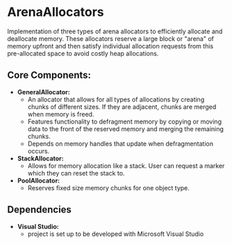 # ArenaAllocators
Implementation of three types of arena allocators to efficiently allocate and deallocate memory. These allocators reserve a large block or "arena" of memory upfront and then satisfy individual allocation requests from this pre-allocated space to avoid costly heap allocations.

## Core Components:
* **GeneralAllocator:**
	- An allocator that allows for all types of allocations by creating chunks of different sizes. If they are adjacent, chunks are merged when memory is freed. 
	- Features functionality to defragment memory by copying or moving data to the front of the reserved memory and merging the remaining chunks.
	- Depends on memory handles that update when defragmentation occurs.
* **StackAllocator:**
	- Allows for memory allocation like a stack. User can request a marker which they can reset the stack to.
* **PoolAllocator:**
	- Reserves fixed size memory chunks for one object type.
	
## Dependencies
* **Visual Studio:**
	- project is set up to be developed with Microsoft Visual Studio